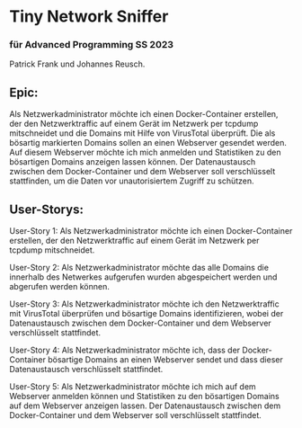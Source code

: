 
# Tiny Network Sniffer


### für Advanced Programming SS 2023

Patrick Frank und Johannes Reusch.



## Epic:

Als Netzwerkadministrator möchte ich einen Docker-Container erstellen, der den Netzwerktraffic auf einem Gerät im Netzwerk per tcpdump mitschneidet und die Domains mit Hilfe von VirusTotal überprüft. Die als bösartig markierten Domains sollen an einen Webserver gesendet werden. Auf diesem Webserver möchte ich mich anmelden und Statistiken zu den bösartigen Domains anzeigen lassen können. Der Datenaustausch zwischen dem Docker-Container und dem Webserver soll verschlüsselt stattfinden, um die Daten vor unautorisiertem Zugriff zu schützen.

## User-Storys:

User-Story 1:
Als Netzwerkadministrator möchte ich einen Docker-Container erstellen, der den Netzwerktraffic auf einem Gerät im Netzwerk per tcpdump mitschneidet.

User-Story 2: 
Als Netzwerkadministrator möchte das alle Domains die innerhalb des Netwerkes aufgerufen wurden abgespeichert werden und abgerufen werden können.

User-Story 3:
Als Netzwerkadministrator möchte ich den Netzwerktraffic mit VirusTotal überprüfen und bösartige Domains identifizieren, wobei der Datenaustausch zwischen dem Docker-Container und dem Webserver verschlüsselt stattfindet.

User-Story 4:
Als Netzwerkadministrator möchte ich, dass der Docker-Container bösartige Domains an einen Webserver sendet und dass dieser Datenaustausch verschlüsselt stattfindet.

User-Story 5:
Als Netzwerkadministrator möchte ich mich auf dem Webserver anmelden können und Statistiken zu den bösartigen Domains auf dem Webserver anzeigen lassen. Der Datenaustausch zwischen dem Docker-Container und dem Webserver soll verschlüsselt stattfindet.
